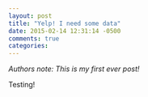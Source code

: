 ```yaml
---
layout: post
title: "Yelp! I need some data"
date: 2015-02-14 12:31:14 -0500
comments: true
categories: 
---
```

*Authors note: This is my first ever post!*

Testing!
